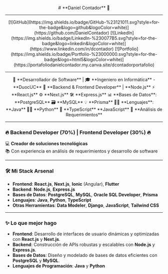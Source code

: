 <p align="center">
  # **Daniel Contador** 👋
</p>

---

<p align="center">
  [![GitHub](https://img.shields.io/badge/GitHub-%23121011.svg?style=for-the-badge&logo=github&logoColor=white)](https://github.com/DanielContador) 
  [![LinkedIn](https://img.shields.io/badge/LinkedIn-%230077B5.svg?style=for-the-badge&logo=linkedin&logoColor=white)](https://www.linkedin.com/in/dcontador)
  [![Portfolio](https://img.shields.io/badge/Portfolio-%23000000.svg?style=for-the-badge&logo=html5&logoColor=white)](https://portafoliodanielcontador.my.canva.site/dcontadorportafolio)
</p>

---

<p align="center">
  🚀 **Desarrollador de Software** | 🎓 **Ingeniero en Informática** - **DuocUC**  
  🔧 **Backend & Frontend Developer** | **Node.js** ⚡ **React.js** ⚙️ **Next.js** 🛠️ **Express.js**  
  📊 **Bases de Datos**: **PostgreSQL** 🗃️ **MySQL** 💡 **Prisma**  
  🧑‍💻 **Lenguajes**: **Java** 🧑‍💻 **Python** 🎯 **TypeScript**  **JavaScript**  
  💬 **Análisis de Requerimientos**
</p>

---


### 🔥 **Backend Developer (70%) | Frontend Developer (30%)** 🔥

💻 **Creador de soluciones tecnológicas**  
📚 Con experiencia en análisis de requerimientos y desarrollo de software

---

### 🛠 **Mi Stack Arsenal**  
- **Frontend**: **React.js**, **Next.js**, **Ionic** (Angular), **Flutter**  
- **Backend**: **Node.js**, **Express.js**  
- **Bases de Datos**: **PostgreSQL**, **MySQL**, **Oracle SQL Developer**, **Prisma**  
- **Lenguajes**: **Java**, **Python**, **TypeScript**  
- **Otras Herramientas**: **Data Modeler**, **Django**, **JavaScript**, **Tailwind CSS**

---

### ✨ **Lo que mejor hago**  
- **Frontend**: Desarrollo de interfaces de usuario dinámicas y optimizadas con **React.js** y **Next.js**.
- **Backend**: Construcción de APIs robustas y escalables con **Node.js** y **Express.js**.
- **Bases de Datos**: Diseño y modelado de bases de datos eficientes con **PostgreSQL** y **MySQL**.
- **Lenguajes de Programación**: **Java** y **Python** 

